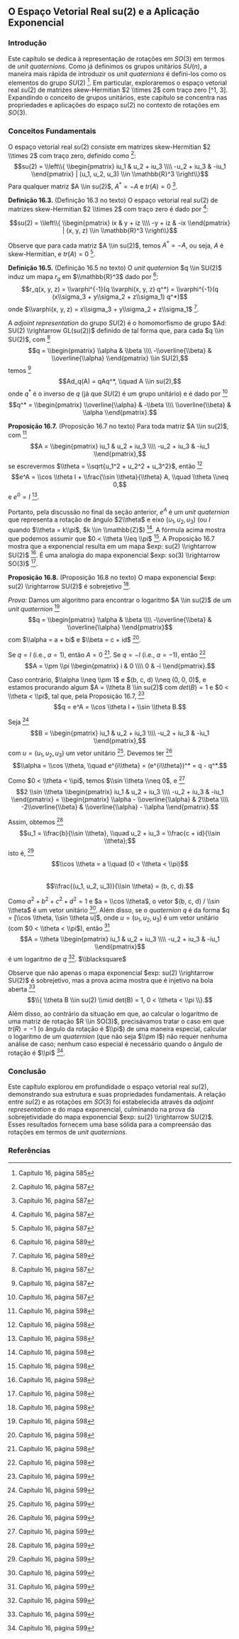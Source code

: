 ## O Espaço Vetorial Real su(2) e a Aplicação Exponencial

### Introdução
Este capítulo se dedica à representação de rotações em $SO(3)$ em termos de *unit quaternions*. Como já definimos os grupos unitários $SU(n)$, a maneira mais rápida de introduzir os *unit quaternions* é defini-los como os elementos do grupo $SU(2)$ [^1]. Em particular, exploraremos o espaço vetorial real $su(2)$ de matrizes skew-Hermitian $2 \\times 2$ com traço zero [^1, 3]. Expandindo o conceito de grupos unitários, este capítulo se concentra nas propriedades e aplicações do espaço $su(2)$ no contexto de rotações em $SO(3)$.

### Conceitos Fundamentais
O espaço vetorial real $su(2)$ consiste em matrizes skew-Hermitian $2 \\times 2$ com traço zero, definido como [^3]:
$$su(2) = \\left\\{ \\begin{pmatrix} iu_1 & u_2 + iu_3 \\\\ -u_2 + iu_3 & -iu_1 \\end{pmatrix} | (u_1, u_2, u_3) \\in \\mathbb{R}^3 \\right\\}$$
Para qualquer matriz $A \\in su(2)$, $A^* = -A$ e $tr(A) = 0$ [^3].

**Definição 16.3.** (Definição 16.3 no texto) O espaço vetorial real $su(2)$ de matrizes skew-Hermitian $2 \\times 2$ com traço zero é dado por [^3]:

$$su(2) = \\left\\{ \\begin{pmatrix} ix & y + iz \\\\ -y + iz & -ix \\end{pmatrix} | (x, y, z) \\in \\mathbb{R}^3 \\right\\}$$

Observe que para cada matriz $A \\in su(2)$, temos $A^* = -A$, ou seja, $A$ é skew-Hermitian, e $tr(A) = 0$ [^3].

**Definição 16.5.** (Definição 16.5 no texto) O *unit quaternion* $q \\in SU(2)$ induz um mapa $r_q$ em $\\mathbb{R}^3$ dado por [^5]:
$$r_q(x, y, z) = \\varphi^{-1}(q \\varphi(x, y, z) q^*) = \\varphi^{-1}(q (x\\sigma_3 + y\\sigma_2 + z\\sigma_1) q^*)$$
onde $\\varphi(x, y, z) = x\\sigma_3 + y\\sigma_2 + z\\sigma_1$ [^5].

A *adjoint representation* do grupo $SU(2)$ é o homomorfismo de grupo $Ad: SU(2) \\rightarrow GL(su(2))$ definido de tal forma que, para cada $q \\in SU(2)$, com [^3]
$$q = \\begin{pmatrix} \\alpha & \\beta \\\\ -\\overline{\\beta} & \\overline{\\alpha} \\end{pmatrix} \\in SU(2),$$
temos [^3]
$$Ad_q(A) = qAq^*, \\quad A \\in su(2),$$
onde $q^*$ é o inverso de $q$ (já que $SU(2)$ é um grupo unitário) e é dado por [^3]
$$q^* = \\begin{pmatrix} \\overline{\\alpha} & -\\beta \\\\ \\overline{\\beta} & \\alpha \\end{pmatrix}.$$

**Proposição 16.7.** (Proposição 16.7 no texto) Para toda matriz $A \\in su(2)$, com [^14]
$$A = \\begin{pmatrix} iu_1 & u_2 + iu_3 \\\\ -u_2 + iu_3 & -iu_1 \\end{pmatrix},$$
se escrevermos $\\theta = \\sqrt{u_1^2 + u_2^2 + u_3^2}$, então [^14]
$$e^A = \\cos \\theta I + \\frac{\\sin \\theta}{\\theta} A, \\quad \\theta \\neq 0,$$
e $e^0 = I$ [^14].

Portanto, pela discussão no final da seção anterior, $e^A$ é um *unit quaternion* que representa a rotação de ângulo $2\\theta$ e eixo $(u_1, u_2, u_3)$ (ou $I$ quando $\\theta = k\\pi$, $k \\in \\mathbb{Z}$) [^14]. A fórmula acima mostra que podemos assumir que $0 < \\theta \\leq \\pi$ [^14]. A Proposição 16.7 mostra que a exponencial resulta em um mapa $exp: su(2) \\rightarrow SU(2)$ [^14]. É uma analogia do mapa exponencial $exp: so(3) \\rightarrow SO(3)$ [^14].

**Proposição 16.8.** (Proposição 16.8 no texto) O mapa exponencial $exp: su(2) \\rightarrow SU(2)$ é sobrejetivo [^14].

*Prova:*
Damos um algoritmo para encontrar o logaritmo $A \\in su(2)$ de um *unit quaternion* [^14]
$$q = \\begin{pmatrix} \\alpha & \\beta \\\\ -\\overline{\\beta} & \\overline{\\alpha} \\end{pmatrix}$$
com $\\alpha = a + bi$ e $\\beta = c + id$ [^14].

Se $q = I$ (i.e., $a = 1$), então $A = 0$ [^14]. Se $q = -I$ (i.e., $a = -1$), então [^14]
$$A = \\pm \\pi \\begin{pmatrix} i & 0 \\\\ 0 & -i \\end{pmatrix}.$$

Caso contrário, $\\alpha \\neq \\pm 1$ e $(b, c, d) \\neq (0, 0, 0)$, e estamos procurando algum $A = \\theta B \\in su(2)$ com $det(B) = 1$ e $0 < \\theta < \\pi$, tal que, pela Proposição 16.7, [^15]
$$q = e^A = \\cos \\theta I + \\sin \\theta B.$$

Seja [^15]
$$B = \\begin{pmatrix} iu_1 & u_2 + iu_3 \\\\ -u_2 + iu_3 & -iu_1 \\end{pmatrix},$$
com $u = (u_1, u_2, u_3)$ um vetor unitário [^15]. Devemos ter [^15]
$$\\alpha = \\cos \\theta, \\quad e^{i\\theta} = (e^{i\\theta})^* = q - q^*.$$

Como $0 < \\theta < \\pi$, temos $\\sin \\theta \\neq 0$, e [^15]
$$2 \\sin \\theta \\begin{pmatrix} iu_1 & u_2 + iu_3 \\\\ -u_2 + iu_3 & -iu_1 \\end{pmatrix} = \\begin{pmatrix} \\alpha - \\overline{\\alpha} & 2\\beta \\\\ -2\\overline{\\beta} & \\overline{\\alpha} - \\alpha \\end{pmatrix}.$$

Assim, obtemos [^15]
$$u_1 = \\frac{b}{\\sin \\theta}, \\quad u_2 + iu_3 = \\frac{c + id}{\\sin \\theta};$$
isto é, [^15]
$$\\cos \\theta = a \\quad (0 < \\theta < \\pi)$$\
$$\\frac{(u_1, u_2, u_3)}{\\sin \\theta} = (b, c, d).$$

Como $a^2 + b^2 + c^2 + d^2 = 1$ e $a = \\cos \\theta$, o vetor $(b, c, d) / \\sin \\theta$ é um vetor unitário [^15]. Além disso, se o *quaternion* $q$ é da forma $q = [\\cos \\theta, \\sin \\theta u]$, onde $u = (u_1, u_2, u_3)$ é um vetor unitário (com $0 < \\theta < \\pi$), então [^15]
$$A = \\theta \\begin{pmatrix} iu_1 & u_2 + iu_3 \\\\ -u_2 + iu_3 & -iu_1 \\end{pmatrix}$$
é um logaritmo de $q$ [^15]. $\\blacksquare$

Observe que não apenas o mapa exponencial $exp: su(2) \\rightarrow SU(2)$ é sobrejetivo, mas a prova acima mostra que é injetivo na bola aberta [^15]
$$\\{ \\theta B \\in su(2) \\mid det(B) = 1, 0 < \\theta < \\pi \\}.$$

Além disso, ao contrário da situação em que, ao calcular o logaritmo de uma matriz de rotação $R \\in SO(3)$, precisávamos tratar o caso em que $tr(R) = -1$ (o ângulo da rotação é $\\pi$) de uma maneira especial, calcular o logaritmo de um *quaternion* (que não seja $\\pm I$) não requer nenhuma análise de caso; nenhum caso especial é necessário quando o ângulo de rotação é $\\pi$ [^15].

### Conclusão
Este capítulo explorou em profundidade o espaço vetorial real $su(2)$, demonstrando sua estrutura e suas propriedades fundamentais. A relação entre $su(2)$ e as rotações em $SO(3)$ foi estabelecida através da *adjoint representation* e do mapa exponencial, culminando na prova da sobrejetividade do mapa exponencial $exp: su(2) \\rightarrow SU(2)$. Esses resultados fornecem uma base sólida para a compreensão das rotações em termos de *unit quaternions*.

### Referências
[^1]: Capítulo 16, página 585
[^3]: Capítulo 16, página 587
[^5]: Capítulo 16, página 589
[^14]: Capítulo 16, página 598
[^15]: Capítulo 16, página 599
<!-- END -->
